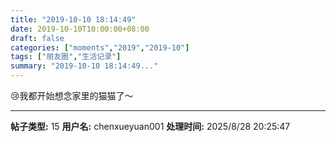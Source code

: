 ```yaml
---
title: "2019-10-10 18:14:49"
date: 2019-10-10T10:00:00+08:00
draft: false
categories: ["moments","2019","2019-10"]
tags: ["朋友圈","生活记录"]
summary: "2019-10-10 18:14:49..."
---
```


😢我都开始想念家里的猫猫了～

---

**帖子类型:** 15
**用户名:** chenxueyuan001
**处理时间:** 2025/8/28 20:25:47